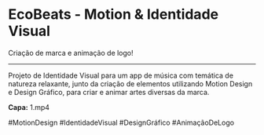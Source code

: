 # EcoBeats - Motion & Identidade Visual

Criação de marca e animação de logo!

---

Projeto de Identidade Visual para um app de música com temática de natureza relaxante, junto da criação de elementos utilizando Motion Design e Design Gráfico, para criar e animar artes diversas da marca.

**Capa:** 1.mp4

#MotionDesign #IdentidadeVisual #DesignGráfico #AnimaçãoDeLogo